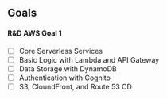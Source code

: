 ## Goals

#### R&D AWS Goal 1
- [ ] Core Serverless Services
- [ ] Basic Logic with Lambda and API Gateway
- [ ] Data Storage with DynamoDB
- [ ] Authentication with Cognito
- [ ] S3, CloundFront, and Route 53 CD
